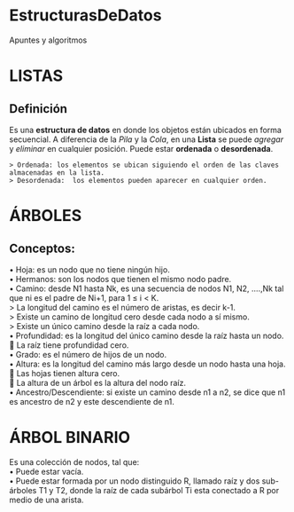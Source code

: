 # EstructurasDeDatos
Apuntes y algoritmos

# LISTAS
  ## Definición
  Es una **estructura de datos** en donde los objetos están ubicados en forma secuencial. A diferencia de la *Pila*  y la *Cola*, en una **Lista** se puede *agregar* y *eliminar* en cualquier posición. 
  Puede estar **ordenada**  o **desordenada**. 
  
    > Ordenada: los elementos se ubican siguiendo el orden de las claves almacenadas en la lista.
    > Desordenada:  los elementos pueden aparecer en cualquier orden.
    
# ÁRBOLES
## Conceptos:
   •	Hoja:  es un nodo que no tiene ningún hijo. <br>
•	Hermanos: son los nodos que tienen el mismo nodo padre. <br>
•	Camino: desde N1 hasta Nk, es una secuencia de nodos N1, N2, ….,Nk tal que ni es el padre de Ni+1, para 1 ≤ i < K. <br>
	> La longitud del camino es el número de aristas, es decir k-1. <br>
	> Existe un camino de longitud cero desde cada nodo a sí mismo. <br>
	> Existe un único camino desde la raíz a cada nodo. <br>
•	Profundidad: es la longitud del único camino desde la raíz hasta un nodo. <br>
	La raíz tiene profundidad cero. <br>
•	Grado: es el número de hijos de un nodo. <br> 
•	Altura: es la longitud del camino más largo desde un nodo hasta una hoja. <br>
	Las hojas tienen altura cero. <br>
	La altura de un árbol es la altura del nodo raíz. <br> 
•	Ancestro/Descendiente: si existe un camino desde n1 a n2, se dice que n1 es ancestro de n2 y este descendiente de n1. <br>


# ÁRBOL BINARIO
Es una colección de nodos, tal que: <br>
	•	Puede estar vacía. <br>
	•	Puede estar formada por un nodo distinguido R, llamado raíz y dos sub-árboles T1 y T2, donde la raíz de cada subárbol Ti  esta conectado a R por medio de una arista.

